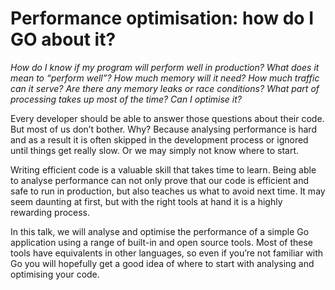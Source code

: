 # Performance optimisation:  how do I GO about it?

*How do I know if my program will perform well in production?
What does it mean to “perform well”?
How much memory will it need?
How much traffic can it serve?
Are there any memory leaks or race conditions?
What part of processing takes up most of the time?
Can I optimise it?*

Every developer should be able to answer those questions about their code. But most of us don’t bother. Why? Because analysing performance is hard and as a result it is often skipped in the development process or ignored until things get really slow. Or we may simply not know where to start. 

Writing efficient code is a valuable skill that takes time to learn. Being able to analyse performance can not only prove that our code is efficient and safe to run in production, but also teaches us what to avoid next time. It may seem daunting at first, but with the right tools at hand it is a highly rewarding process. 

In this talk, we will analyse and optimise the performance of a simple Go application using a range of built-in and open source tools. Most of these tools have equivalents in other languages, so even if you’re not familiar with Go you will hopefully get a good idea of where to start with analysing and optimising your code.
